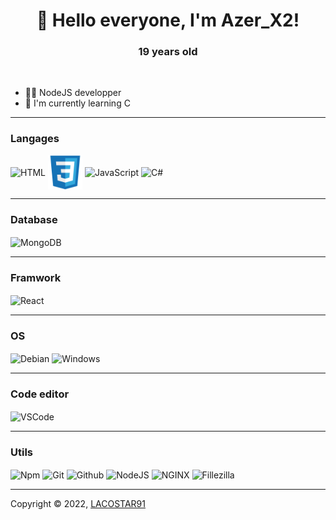 <!--
- 👋 Hi, I’m @AzerX2
- 👀 I’m interested in computing and now i want to learn many things to understand world
- 🌱 I’m currently learning js and creating website
- 💞️ I’m looking to collaborate on discord bot
- 📫 How to reach me bpt.cor@gmail.com

<!---
AzerX2/AzerX2 is a ✨ special ✨ repository because its `README.md` (this file) appears on your GitHub profile.
You can click the Preview link to take a look at your changes.
--->
<!-- Links -->
<!-- https://dev.to/envoy_/150-badges-for-github-pnk -->
<!-- https://devicon.dev/ -->
<h1 align="center">👋 Hello everyone, I'm Azer_X2!</h1>
<h3 align="center">19 years old</h3>
<br>

- 👨‍💻 NodeJS developper
- 📝 I'm currently learning C
 
 <p align="center"></p>
  <hr>
    <h3> Langages </h3>
    <img align="center" alt="HTML" height="55" width="55" src="https://cdn.jsdelivr.net/gh/devicons/devicon/icons/html5/html5-plain-wordmark.svg">
    <img align="center" alt="CSS" height="55" width="55" src="https://raw.githubusercontent.com/devicons/devicon/master/icons/css3/css3-original.svg">  
    <!-- Original author: https://github.com/LACOSTAR91 -->
    <img align="center" alt="JavaScript" height="55" width="55" src="https://cdn.jsdelivr.net/gh/devicons/devicon/icons/javascript/javascript-plain.svg">
    <!-- Original author: https://github.com/LACOSTAR91 -->
    <img align="center" alt="C#" height="55" width="55" src="https://cdn.jsdelivr.net/gh/devicons/devicon/icons/csharp/csharp-original.svg">
  
  <hr>
    <h3> Database </h3>
    <img align="center" alt="MongoDB" height="55" width="55" src="https://cdn.jsdelivr.net/gh/devicons/devicon/icons/mongodb/mongodb-original-wordmark.svg"> 
  
  <hr>
     <h3> Framwork </h3> 
     <img align="center" alt="React" height="55" width="55" src="https://cdn.jsdelivr.net/gh/devicons/devicon/icons/react/react-original.svg">
  
  <hr>    
   <h3> OS </h3> 
   <img align="center" alt="Debian" height="55" width="55" src="https://cdn.jsdelivr.net/gh/devicons/devicon/icons/debian/debian-original-wordmark.svg">
   <img align="center" alt="Windows" height="55" width="55" src="https://cdn.jsdelivr.net/gh/devicons/devicon/icons/windows8/windows8-original.svg">
   
  <hr>
     <h3> Code editor </h3> 
     <img align="center" alt="VSCode" height="55" width="55" src="https://cdn.jsdelivr.net/gh/devicons/devicon/icons/vscode/vscode-original.svg">
  
   <hr>
     <h3> Utils </h3> 
     <img align="center" alt="Npm" height="55" width="55" src="https://cdn.jsdelivr.net/gh/devicons/devicon/icons/npm/npm-original-wordmark.svg">
     <img align="center" alt="Git" height="55" width="55" src="https://cdn.jsdelivr.net/gh/devicons/devicon/icons/git/git-plain-wordmark.svg" />
     <img align="center" alt="Github" height="45" width="45" src="https://cdn.jsdelivr.net/gh/devicons/devicon/icons/github/github-original.svg" />
     <img align="center" alt="NodeJS" height="55" width="55" src="https://cdn.jsdelivr.net/gh/devicons/devicon/icons/nodejs/nodejs-original-wordmark.svg">
     <!-- Original author: https://github.com/LACOSTAR91 -->
     <img align="center" alt="NGINX" height="55" width="75" src="https://cdn.jsdelivr.net/gh/devicons/devicon/icons/nginx/nginx-original.svg">
     <img align="center" alt="Fillezilla" height="30" width="30" src="https://cdn.jsdelivr.net/gh/devicons/devicon/icons/filezilla/filezilla-plain.svg">

  <hr>
  Copyright ©️ 2022, <a href="https://github.com/LACOSTAR91">LACOSTAR91</a>
  <!-- Original author: https://github.com/LACOSTAR91 -->
